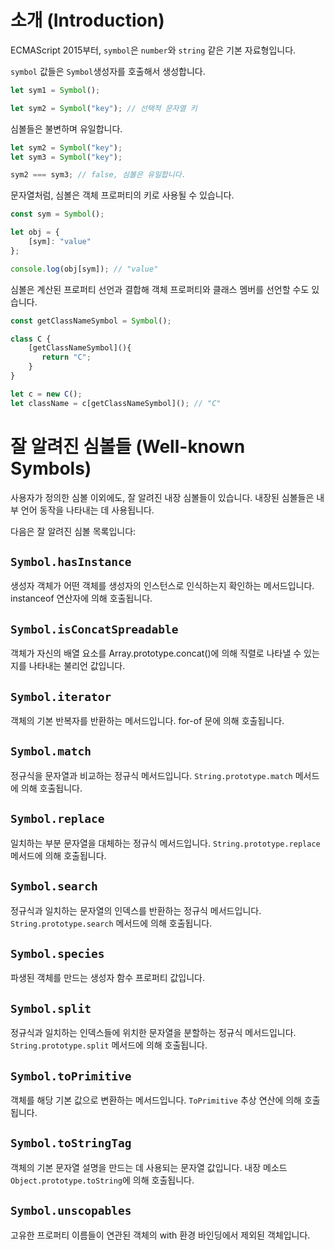 # 소개 (Introduction)

ECMAScript 2015부터, `symbol`은 `number`와 `string` 같은 기본 자료형입니다.

`symbol` 값들은 `Symbol`생성자를 호출해서 생성합니다.

```ts
let sym1 = Symbol();

let sym2 = Symbol("key"); // 선택적 문자열 키
```

심볼들은 불변하며 유일합니다.

```ts
let sym2 = Symbol("key");
let sym3 = Symbol("key");

sym2 === sym3; // false, 심볼은 유일합니다.
```

문자열처럼, 심볼은 객체 프로퍼티의 키로 사용될 수 있습니다.

```ts
const sym = Symbol();

let obj = {
    [sym]: "value"
};

console.log(obj[sym]); // "value"
```

심볼은 계산된 프로퍼티 선언과 결합해 객체 프로퍼티와 클래스 멤버를 선언할 수도 있습니다.

```ts
const getClassNameSymbol = Symbol();

class C {
    [getClassNameSymbol](){
       return "C";
    }
}

let c = new C();
let className = c[getClassNameSymbol](); // "C"
```

# 잘 알려진 심볼들 (Well-known Symbols)

사용자가 정의한 심볼 이외에도, 잘 알려진 내장 심볼들이 있습니다.
내장된 심볼들은 내부 언어 동작을 나타내는 데 사용됩니다.

다음은 잘 알려진 심볼 목록입니다:

## `Symbol.hasInstance`

생성자 객체가 어떤 객체를 생성자의 인스턴스로 인식하는지 확인하는 메서드입니다. instanceof 연산자에 의해 호출됩니다.

## `Symbol.isConcatSpreadable`

객체가 자신의 배열 요소를 Array.prototype.concat()에 의해 직렬로 나타낼 수 있는지를 나타내는 불리언 값입니다.

## `Symbol.iterator`

객체의 기본 반복자를 반환하는 메서드입니다. for-of 문에 의해 호출됩니다.

## `Symbol.match`

정규식을 문자열과 비교하는 정규식 메서드입니다. `String.prototype.match` 메서드에 의해 호출됩니다.

## `Symbol.replace`

일치하는 부분 문자열을 대체하는 정규식 메서드입니다. `String.prototype.replace` 메서드에 의해 호출됩니다.

## `Symbol.search`

정규식과 일치하는 문자열의 인덱스를 반환하는 정규식 메서드입니다. `String.prototype.search` 메서드에 의해 호출됩니다.

## `Symbol.species`

파생된 객체를 만드는 생성자 함수 프로퍼티 값입니다.

## `Symbol.split`

정규식과 일치하는 인덱스들에 위치한 문자열을 분할하는 정규식 메서드입니다.
`String.prototype.split` 메서드에 의해 호출됩니다.

## `Symbol.toPrimitive`

객체를 해당 기본 값으로 변환하는 메서드입니다.
`ToPrimitive` 추상 연산에 의해 호출됩니다.

## `Symbol.toStringTag`

객체의 기본 문자열 설명을 만드는 데 사용되는 문자열 값입니다.
내장 메소드`Object.prototype.toString`에 의해 호출됩니다.

## `Symbol.unscopables`

고유한 프로퍼티 이름들이 연관된 객체의 with 환경 바인딩에서 제외된 객체입니다.
